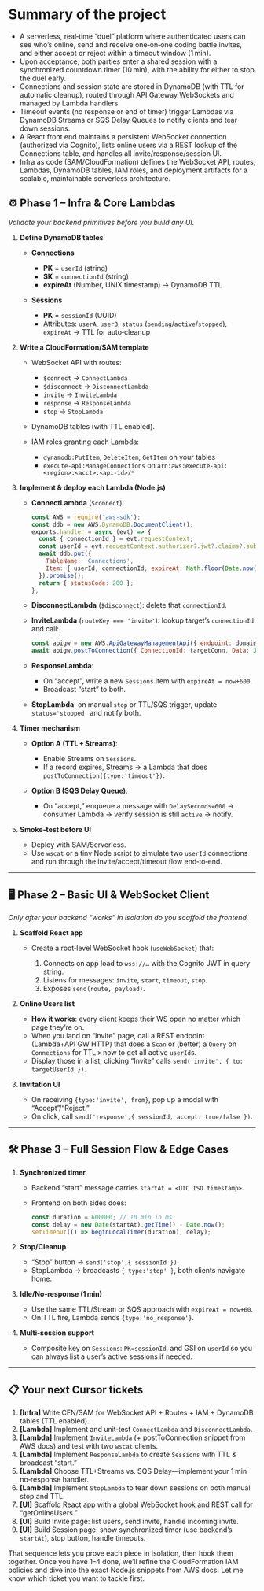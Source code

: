 # Summary of the project

* A serverless, real‑time “duel” platform where authenticated users can see who’s online, send and receive one‑on‑one coding battle invites, and either accept or reject within a timeout window (1 min).
* Upon acceptance, both parties enter a shared session with a synchronized countdown timer (10 min), with the ability for either to stop the duel early.
* Connections and session state are stored in DynamoDB (with TTL for automatic cleanup), routed through API Gateway WebSockets and managed by Lambda handlers.
* Timeout events (no response or end of timer) trigger Lambdas via DynamoDB Streams or SQS Delay Queues to notify clients and tear down sessions.
* A React front end maintains a persistent WebSocket connection (authorized via Cognito), lists online users via a REST lookup of the Connections table, and handles all invite/response/session UI.
* Infra as code (SAM/CloudFormation) defines the WebSocket API, routes, Lambdas, DynamoDB tables, IAM roles, and deployment artifacts for a scalable, maintainable serverless architecture.


## ⚙️ Phase 1 – Infra & Core Lambdas

*Validate your backend primitives before you build any UI.*

1. **Define DynamoDB tables**

   * **Connections**

     * **PK** = `userId` (string)
     * **SK** = `connectionId` (string)
     * **expireAt** (Number, UNIX timestamp) → DynamoDB TTL
   * **Sessions**

     * **PK** = `sessionId` (UUID)
     * Attributes: `userA`, `userB`, `status` (`pending`/`active`/`stopped`), `expireAt` → TTL for auto‑cleanup

2. **Write a CloudFormation/SAM template**

   * WebSocket API with routes:

     * `$connect` → `ConnectLambda`
     * `$disconnect` → `DisconnectLambda`
     * `invite` → `InviteLambda`
     * `response` → `ResponseLambda`
     * `stop` → `StopLambda`
   * DynamoDB tables (with TTL enabled).
   * IAM roles granting each Lambda:

     * `dynamodb:PutItem`, `DeleteItem`, `GetItem` on your tables
     * `execute-api:ManageConnections` on `arn:aws:execute-api:<region>:<acct>:<api-id>/*`

3. **Implement & deploy each Lambda (Node.js)**

   * **ConnectLambda** (`$connect`):

     ```js
     const AWS = require('aws-sdk');
     const ddb = new AWS.DynamoDB.DocumentClient();
     exports.handler = async (evt) => {
       const { connectionId } = evt.requestContext;
       const userId = evt.requestContext.authorizer?.jwt?.claims?.sub;
       await ddb.put({
         TableName: 'Connections',
         Item: { userId, connectionId, expireAt: Math.floor(Date.now()/1000)+3600 }
       }).promise();
       return { statusCode: 200 };
     };
     ```
   * **DisconnectLambda** (`$disconnect`): delete that `connectionId`.
   * **InviteLambda** (`routeKey === 'invite'`): lookup target’s `connectionId` and call:

     ```js
     const apigw = new AWS.ApiGatewayManagementApi({ endpoint: domain });
     await apigw.postToConnection({ ConnectionId: targetConn, Data: JSON.stringify({ type:'invite', from: userId }) }).promise();
     ```
   * **ResponseLambda**:

     * On “accept”, write a new `Sessions` item with `expireAt = now+600`.
     * Broadcast “start” to both.
   * **StopLambda**: on manual `stop` or TTL/SQS trigger, update `status='stopped'` and notify both.

4. **Timer mechanism**

   * **Option A (TTL + Streams)**:

     * Enable Streams on `Sessions`.
     * If a record expires, Streams → a Lambda that does `postToConnection({type:'timeout'})`.
   * **Option B (SQS Delay Queue)**:

     * On “accept,” enqueue a message with `DelaySeconds=600` → consumer Lambda → verify session is still `active` → notify.

5. **Smoke‑test before UI**

   * Deploy with SAM/Serverless.
   * Use `wscat` or a tiny Node script to simulate two `userId` connections and run through the invite/accept/timeout flow end‑to‑end.

---

## 🖥 Phase 2 – Basic UI & WebSocket Client

*Only after your backend “works” in isolation do you scaffold the frontend.*

1. **Scaffold React app**

   * Create a root‑level WebSocket hook (`useWebSocket`) that:

     1. Connects on app load to `wss://…` with the Cognito JWT in query string.
     2. Listens for messages: `invite`, `start`, `timeout`, `stop`.
     3. Exposes `send(route, payload)`.

2. **Online Users list**

   * **How it works**: every client keeps their WS open no matter which page they’re on.
   * When you land on “Invite” page, call a REST endpoint (Lambda+API GW HTTP) that does a `Scan` or (better) a `Query` on `Connections` for TTL > now to get all active `userId`s.
   * Display those in a list; clicking “Invite” calls `send('invite', { to: targetUserId })`.

3. **Invitation UI**

   * On receiving `{type:'invite', from}`, pop up a modal with “Accept”/“Reject.”
   * On click, call `send('response',{ sessionId, accept: true/false })`.

---

## 🛠 Phase 3 – Full Session Flow & Edge Cases

1. **Synchronized timer**

   * Backend “start” message carries `startAt = <UTC ISO timestamp>`.
   * Frontend on both sides does:

     ```js
     const duration = 600000; // 10 min in ms
     const delay = new Date(startAt).getTime() - Date.now();
     setTimeout(() => beginLocalTimer(duration), delay);
     ```

2. **Stop/Cleanup**

   * “Stop” button → `send('stop',{ sessionId })`.
   * StopLambda → broadcasts `{ type:'stop' }`, both clients navigate home.

3. **Idle/No‑response (1 min)**

   * Use the same TTL/Stream or SQS approach with `expireAt = now+60`.
   * On TTL fire, Lambda sends `{type:'no_response'}`.

4. **Multi‑session support**

   * Composite key on `Sessions`: `PK=sessionId`, and GSI on `userId` so you can always list a user’s active sessions if needed.

---


## 📋 Your next Cursor tickets

1. **\[Infra]** Write CFN/SAM for WebSocket API + Routes + IAM + DynamoDB tables (TTL enabled).
2. **\[Lambda]** Implement and unit‑test `ConnectLambda` and `DisconnectLambda`.
3. **\[Lambda]** Implement `InviteLambda` (+ postToConnection snippet from AWS docs) and test with two `wscat` clients.
4. **\[Lambda]** Implement `ResponseLambda` to create `Sessions` with TTL & broadcast “start.”
5. **\[Lambda]** Choose TTL+Streams vs. SQS Delay—implement your 1 min no‑response handler.
6. **\[Lambda]** Implement `StopLambda` to tear down sessions on both manual stop and TTL.
7. **\[UI]** Scaffold React app with a global WebSocket hook and REST call for “getOnlineUsers.”
8. **\[UI]** Build Invite page: list users, send invite, handle incoming invite.
9. **\[UI]** Build Session page: show synchronized timer (use backend’s `startAt`), stop button, handle timeouts.

That sequence lets you prove each piece in isolation, then hook them together. Once you have 1–4 done, we’ll refine the CloudFormation IAM policies and dive into the exact Node.js snippets from AWS docs. Let me know which ticket you want to tackle first.

